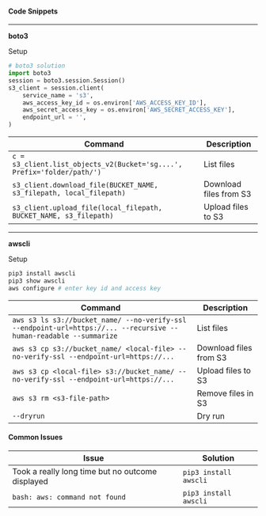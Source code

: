 #### Code Snippets

---

**boto3**

Setup
```python
# boto3 solution
import boto3
session = boto3.session.Session()
s3_client = session.client(
    service_name = 's3',
    aws_access_key_id = os.environ['AWS_ACCESS_KEY_ID'],
    aws_secret_access_key = os.environ['AWS_SECRET_ACCESS_KEY'],
    endpoint_url = '',
)
```

| Command | Description |
| -------- | -------- |
| `c = s3_client.list_objects_v2(Bucket='sg....', Prefix='folder/path/')`| List files|
| `s3_client.download_file(BUCKET_NAME, s3_filepath, local_filepath)`| Download files from S3|
| `s3_client.upload_file(local_filepath, BUCKET_NAME, s3_filepath)`| Upload files to S3|

---

**awscli**

Setup
```bash
pip3 install awscli
pip3 show awscli
aws configure # enter key id and access key
```

| Command | Description |
| -------- | -------- |
| `aws s3 ls s3://bucket_name/ --no-verify-ssl --endpoint-url=https://... --recursive --human-readable --summarize`| List files|
| `aws s3 cp s3://bucket_name/ <local-file> --no-verify-ssl --endpoint-url=https://...`| Download files from S3|
| `aws s3 cp <local-file> s3://bucket_name/ --no-verify-ssl --endpoint-url=https://...`| Upload files to S3|
| `aws s3 rm <s3-file-path>`| Remove files in S3|
| `--dryrun`| Dry run|

#### Common Issues

| Issue | Solution |
| -------- | -------- |
| Took a really long time but no outcome displayed| `pip3 install awscli`|
| `bash: aws: command not found`| `pip3 install awscli`|